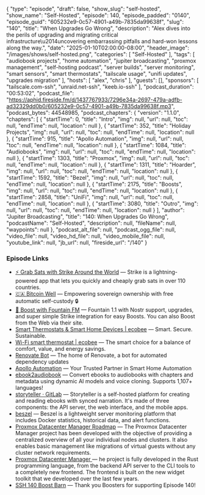 {
  "type": "episode",
  "draft": false,
  "show_slug": "self-hosted",
  "show_name": "Self-Hosted",
  "episode": 140,
  "episode_padded": "0140",
  "episode_guid": "605232e9-0c57-4901-a49b-7835da99638f",
  "slug": "140",
  "title": "When Upgrades Go Wrong",
  "description": "Alex dives into the perils of upgrading and migrating critical infrastructure\u2014uncovering embarrassing pitfalls and hard-won lessons along the way.",
  "date": "2025-01-10T02:00:00-08:00",
  "header_image": "/images/shows/self-hosted.png",
  "categories": [
    "Self-Hosted"
  ],
  "tags": [
    "audiobook projects",
    "home automation",
    "jupiter broadcasting",
    "proxmox management",
    "self-hosting podcast",
    "server builds",
    "server monitoring",
    "smart sensors",
    "smart thermostats",
    "tailscale usage",
    "unifi updates",
    "upgrades migration"
  ],
  "hosts": [
    "alex",
    "chris"
  ],
  "guests": [],
  "sponsors": [
    "tailscale.com-ssh",
    "unraid.net-ssh",
    "keeb.io-ssh"
  ],
  "podcast_duration": "00:53:02",
  "podcast_file": "https://aphid.fireside.fm/d/1437767933/7296e34a-2697-479a-adfb-ad32329dd0b0/605232e9-0c57-4901-a49b-7835da99638f.mp3",
  "podcast_bytes": 44548985,
  "podcast_chapters": {
    "version": "1.1.0",
    "chapters": [
      {
        "startTime": 0,
        "title": "Intro",
        "img": null,
        "url": null,
        "toc": null,
        "endTime": null,
        "location": null
      },
      {
        "startTime": 352,
        "title": "Holiday Projects",
        "img": null,
        "url": null,
        "toc": null,
        "endTime": null,
        "location": null
      },
      {
        "startTime": 915,
        "title": "Apollo Automation",
        "img": null,
        "url": null,
        "toc": null,
        "endTime": null,
        "location": null
      },
      {
        "startTime": 1084,
        "title": "Audiobooks",
        "img": null,
        "url": null,
        "toc": null,
        "endTime": null,
        "location": null
      },
      {
        "startTime": 1303,
        "title": "Proxmox",
        "img": null,
        "url": null,
        "toc": null,
        "endTime": null,
        "location": null
      },
      {
        "startTime": 1311,
        "title": "Hoarder",
        "img": null,
        "url": null,
        "toc": null,
        "endTime": null,
        "location": null
      },
      {
        "startTime": 1592,
        "title": "Bezel",
        "img": null,
        "url": null,
        "toc": null,
        "endTime": null,
        "location": null
      },
      {
        "startTime": 2175,
        "title": "Boosts",
        "img": null,
        "url": null,
        "toc": null,
        "endTime": null,
        "location": null
      },
      {
        "startTime": 2858,
        "title": "UniFi",
        "img": null,
        "url": null,
        "toc": null,
        "endTime": null,
        "location": null
      },
      {
        "startTime": 3080,
        "title": "Outro",
        "img": null,
        "url": null,
        "toc": null,
        "endTime": null,
        "location": null
      }
    ],
    "author": "Jupiter Broadcasting",
    "title": "140: When Upgrades Go Wrong",
    "podcastName": "Self-Hosted",
    "description": null,
    "fileName": null,
    "waypoints": null
  },
  "podcast_alt_file": null,
  "podcast_ogg_file": null,
  "video_file": null,
  "video_hd_file": null,
  "video_mobile_file": null,
  "youtube_link": null,
  "jb_url": null,
  "fireside_url": "/140"
}


### Episode Links

  * [⚡ Grab Sats with Strike Around the World](https://strike.me/download/ "⚡ Grab Sats with Strike Around the World") — Strike is a lightning-powered app that lets you quickly and cheaply grab sats in over 110 countries.
  * [🇨🇦 Bitcoin Well](https://bitcoinwell.com/referral/jupiter "🇨🇦  Bitcoin Well") — Empowering sovereign ownership with free automatic self-custody 🔒
  * [🎉 Boost with Fountain FM](https://fountain.fm/show/LxGQPEpBqTDLxF4d6qC5 "🎉 Boost with Fountain FM") — Fountain 1.1 with Nostr support, upgrades, and super simple Strike integration for easy Boosts. You can also Boost from the Web via their site.
  * [Smart Thermostats & Smart Home Devices | ecobee](https://www.ecobee.com/en-us/ "Smart Thermostats & Smart Home Devices | ecobee") — Smart. Secure. Sustainable.
  * [Wi-Fi smart thermostat | ecobee](https://www.ecobee.com/en-us/smart-thermostats/smart-wifi-thermostat/ "Wi-Fi smart thermostat | ecobee") — The smart choice for a balance of comfort, value, and energy savings.
  * [Renovate Bot](https://github.com/renovatebot "Renovate Bot") — The home of Renovate, a bot for automated dependency updates
  * [Apollo Automation](https://apolloautomation.com/ "Apollo Automation") — Your Trusted Partner in Smart Home Automation
  * [ebook2audiobook](https://github.com/DrewThomasson/ebook2audiobook "ebook2audiobook") — Convert ebooks to audiobooks with chapters and metadata using dynamic AI models and voice cloning. Supports 1,107+ languages! 
  * [storyteller · GitLab](https://gitlab.com/smoores/storyteller "storyteller · GitLab") — Storyteller is a self-hosted platform for creating and reading ebooks with synced narration. It's made of three components: the API server, the web interface, and the mobile apps.
  * [beszel](https://github.com/henrygd/beszel "beszel") — Beszel is a lightweight server monitoring platform that includes Docker statistics, historical data, and alert functions.
  * [Proxmox Datacenter Manager Roadmap](https://pve.proxmox.com/wiki/Proxmox_Datacenter_Manager_Roadmap "Proxmox Datacenter Manager Roadmap") — The Proxmox Datacenter Manager project has been developed with the objective of providing a centralized overview of all your individual nodes and clusters. It also enables basic management like migrations of virtual guests without any cluster network requirements. 
  * [Proxmox Datacenter Manager ](https://forum.proxmox.com/threads/proxmox-datacenter-manager-first-alpha-release.159323/ "Proxmox Datacenter Manager ") — he project is fully developed in the Rust programming language, from the backend API server to the CLI tools to a completely new frontend. The frontend is built on the new widget toolkit that we developed over the last few years. 
  * [SSH 140 Boost Barn](https://paste.docs.lol/code/LiftoffsOvertures "SSH 140 Boost Barn") — Thank you Boosters for supporting Episode 140!



